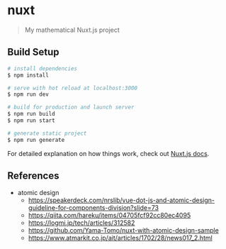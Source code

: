 # nuxt

> My mathematical Nuxt.js project

## Build Setup

```bash
# install dependencies
$ npm install

# serve with hot reload at localhost:3000
$ npm run dev

# build for production and launch server
$ npm run build
$ npm run start

# generate static project
$ npm run generate
```

For detailed explanation on how things work, check out [Nuxt.js docs](https://nuxtjs.org).

## References
- atomic design
  - https://speakerdeck.com/nrslib/vue-dot-js-and-atomic-design-guideline-for-components-division?slide=73
  - https://qiita.com/hareku/items/04705fcf92cc80ec4095
  - https://logmi.jp/tech/articles/312582
  - https://github.com/Yama-Tomo/nuxt-with-atomic-design-sample
  - https://www.atmarkit.co.jp/ait/articles/1702/28/news017_2.html
